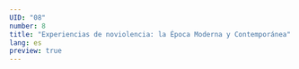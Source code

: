 ```yaml
---
UID: "08"
number: 8
title: "Experiencias de noviolencia: la Época Moderna y Contemporánea"
lang: es
preview: true
---
```

